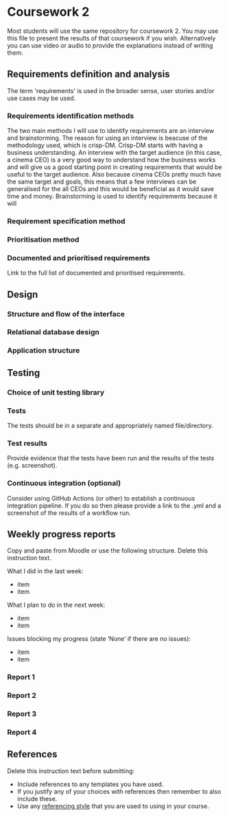 # Coursework 2

Most students will use the same repository for coursework 2. You may use this file to present the results of that
coursework if you wish. Alternatively you can use video or audio to provide the explanations instead of writing them.

## Requirements definition and analysis
The term 'requirements' is used in the broader sense, user stories and/or use cases may be used.
### Requirements identification methods
The two main methods I will use to identify requirements are an interview and brainstorming. The reason for using an interview is beacuse of the methodology used, which is crisp-DM. Crisp-DM starts with having a business understanding. An interview with the target audience (in this case, a cinema CEO) is a very good way to understand how the business works and will give us a good starting point in creating requirements that would be useful to the target audience. Also because cinema CEOs pretty much have the same target and goals, this means that a few interviews can be generalised for the all CEOs and this would be beneficial as it would save time and money. Brainstorming is used to identify requirements because it will 
### Requirement specification method

### Prioritisation method

### Documented and prioritised requirements
Link to the full list of documented and prioritised requirements.


## Design
### Structure and flow of the interface

### Relational database design

### Application structure


## Testing
### Choice of unit testing library

### Tests
The tests should be in a separate and appropriately named file/directory.

### Test results
Provide evidence that the tests have been run and the results of the tests (e.g. screenshot).

### Continuous integration (optional)
Consider using GitHub Actions (or other) to establish a continuous integration pipeline. If you do so then please provide a link to the .yml and a screenshot of the results of a workflow run.

## Weekly progress reports

Copy and paste from Moodle or use the following structure. Delete this instruction text.

What I did in the last week:

- item
- item

What I plan to do in the next week:

- item
- item

Issues blocking my progress (state ‘None’ if there are no issues):

- item
- item

### Report 1

### Report 2

### Report 3

### Report 4

## References

Delete this instruction text before submitting:

- Include references to any templates you have used.
- If you justify any of your choices with references then remember to also include these.
- Use any [referencing style](https://library-guides.ucl.ac.uk/referencing-plagiarism/referencing-styles) that you are
  used to using in your course.
